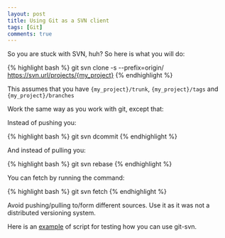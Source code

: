 ```yaml
---
layout: post
title: Using Git as a SVN client
tags: [Git]
comments: true
---
```


So you are stuck with SVN, huh? So here is what you will do:

{% highlight bash %}
git svn clone -s --prefix=origin/ https://svn.url/projects/{my_project}
{% endhighlight %}

This assumes that you have ```{my_project}/trunk```, ```{my_project}/tags``` and ```{my_project}/branches```

Work the same way as you work with git, except that:

Instead of pushing you:

{% highlight bash %}
git svn dcommit
{% endhighlight %}

And instead of pulling you:

{% highlight bash %}
git svn rebase
{% endhighlight %}

You can fetch by running the command:

{% highlight bash %}
git svn fetch
{% endhighlight %}

Avoid pushing/pulling to/form different sources. Use it as it was not a distributed versioning system.

Here is an [example](https://gist.github.com/mjacobus/34b3aae09a2c36926dd6) of script for testing how you can use git-svn.
